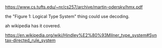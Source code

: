 
https://www.cs.tufts.edu/~nr/cs257/archive/martin-odersky/hmx.pdf

the "Figure 1: Logical Type System" thing could use decoding.

ah
wikipedia has it covered.

https://en.wikipedia.org/wiki/Hindley%E2%80%93Milner_type_system#Syntax-directed_rule_system
